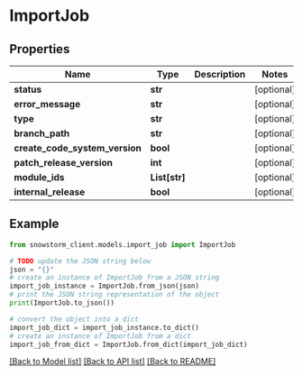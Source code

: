 # ImportJob


## Properties

Name | Type | Description | Notes
------------ | ------------- | ------------- | -------------
**status** | **str** |  | [optional] 
**error_message** | **str** |  | [optional] 
**type** | **str** |  | [optional] 
**branch_path** | **str** |  | [optional] 
**create_code_system_version** | **bool** |  | [optional] 
**patch_release_version** | **int** |  | [optional] 
**module_ids** | **List[str]** |  | [optional] 
**internal_release** | **bool** |  | [optional] 

## Example

```python
from snowstorm_client.models.import_job import ImportJob

# TODO update the JSON string below
json = "{}"
# create an instance of ImportJob from a JSON string
import_job_instance = ImportJob.from_json(json)
# print the JSON string representation of the object
print(ImportJob.to_json())

# convert the object into a dict
import_job_dict = import_job_instance.to_dict()
# create an instance of ImportJob from a dict
import_job_from_dict = ImportJob.from_dict(import_job_dict)
```
[[Back to Model list]](../README.md#documentation-for-models) [[Back to API list]](../README.md#documentation-for-api-endpoints) [[Back to README]](../README.md)


